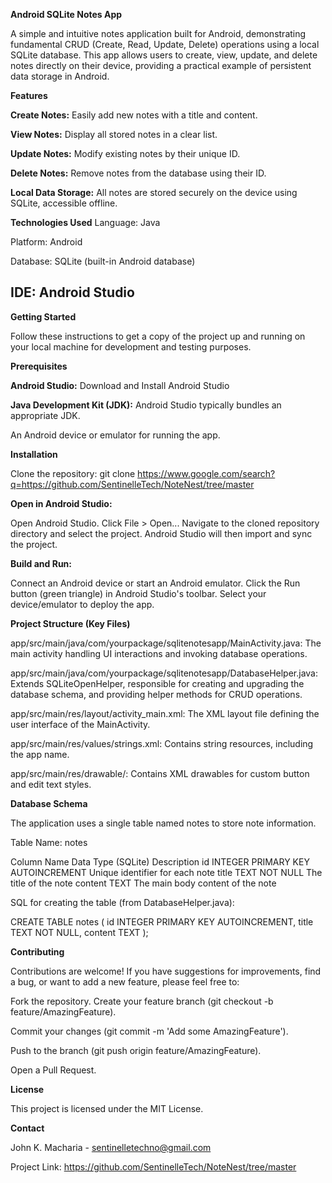 **Android SQLite Notes App**

A simple and intuitive notes application built for Android, demonstrating fundamental CRUD (Create, Read, Update, Delete) operations using a local SQLite database. This app allows users to create, view, update, and delete notes directly on their device, providing a practical example of persistent data storage in Android.



**Features**

**Create Notes:** Easily add new notes with a title and content.

**View Notes:** Display all stored notes in a clear list.

**Update Notes:** Modify existing notes by their unique ID.

**Delete Notes:** Remove notes from the database using their ID.

**Local Data Storage:** All notes are stored securely on the device using SQLite, accessible offline.



**Technologies Used**
Language: Java

Platform: Android

Database: SQLite (built-in Android database)

IDE: Android Studio
-----



**Getting Started**

Follow these instructions to get a copy of the project up and running on your local machine for development and testing purposes.

**Prerequisites**

**Android Studio:** Download and Install Android Studio

**Java Development Kit (JDK):** Android Studio typically bundles an appropriate JDK.

An Android device or emulator for running the app.



**Installation**

Clone the repository: 
git clone https://www.google.com/search?q=https://github.com/SentinelleTech/NoteNest/tree/master

**Open in Android Studio:**

Open Android Studio.
Click File > Open...
Navigate to the cloned repository directory and select the project. Android Studio will then import and sync the project.

**Build and Run:**

Connect an Android device or start an Android emulator.
Click the Run button (green triangle) in Android Studio's toolbar.
Select your device/emulator to deploy the app.



**Project Structure (Key Files)**

app/src/main/java/com/yourpackage/sqlitenotesapp/MainActivity.java: The main activity handling UI interactions and invoking database operations.

app/src/main/java/com/yourpackage/sqlitenotesapp/DatabaseHelper.java: Extends SQLiteOpenHelper, responsible for creating and upgrading the database schema, and providing helper methods for CRUD operations.

app/src/main/res/layout/activity_main.xml: The XML layout file defining the user interface of the MainActivity.

app/src/main/res/values/strings.xml: Contains string resources, including the app name.

app/src/main/res/drawable/: Contains XML drawables for custom button and edit text styles.



**Database Schema**

The application uses a single table named notes to store note information.

Table Name: notes

Column Name	    Data Type (SQLite)	                    Description
id	            INTEGER PRIMARY KEY AUTOINCREMENT	      Unique identifier for each note
title	          TEXT NOT NULL	                          The title of the note
content	        TEXT	                                  The main body content of the note

SQL for creating the table (from DatabaseHelper.java):

CREATE TABLE notes (
    id INTEGER PRIMARY KEY AUTOINCREMENT,
    title TEXT NOT NULL,
    content TEXT
);


**Contributing**

Contributions are welcome! If you have suggestions for improvements, find a bug, or want to add a new feature, please feel free to:

Fork the repository.
Create your feature branch (git checkout -b feature/AmazingFeature).

Commit your changes (git commit -m 'Add some AmazingFeature').

Push to the branch (git push origin feature/AmazingFeature).

Open a Pull Request.


**License**

This project is licensed under the MIT License.

**Contact**

John K. Macharia - sentinelletechno@gmail.com

Project Link: https://github.com/SentinelleTech/NoteNest/tree/master
